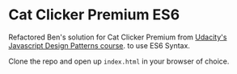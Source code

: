 # Cat Clicker Premium ES6

Refactored Ben's solution for Cat Clicker Premium from [Udacity's Javascript Design Patterns course](https://www.udacity.com/course/javascript-design-patterns--ud989). to use ES6 Syntax.

Clone the repo and open up `index.html` in your browser of choice.
